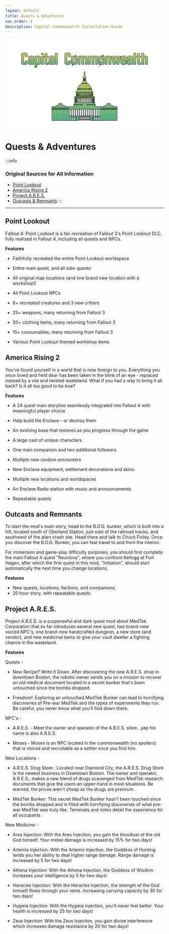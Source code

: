 ```yaml
---
layout: default
title: Quests & Adventures
nav_order: 4
description: Capital Commonwealth Installation Guide
---
```


![image](https://raw.githubusercontent.com/McTiddies4Lunch/CapitalCommonwealth/refs/heads/main/splash.png)

# Quests & Adventures

:::info
### **Original Sources for All Information**

- [Point Lookout](https://www.nexusmods.com/fallout4/mods/60330)
- [America Rising 2](https://www.nexusmods.com/fallout4/mods/75767)
- [Project A.R.E.S.](https://www.nexusmods.com/fallout4/mods/93271)
- [Outcasts & Remnants](https://www.nexusmods.com/fallout4/mods/21469)
:::
*** 
## Point Lookout

Fallout 4: Point Lookout is a fan recreation of Fallout 3's Point Lookout DLC, fully realized in Fallout 4, including all quests and NPCs.


**Features**

- Faithfully recreated the entire Point Lookout worldspace

- Entire main quest, and all side-quests

- All original map locations (and one brand new location with a workshop!)

- All Point Lookout NPCs

- 6+ recreated creatures and 3 new critters

- 25+ weapons, many returning from Fallout 3

- 50+ clothing items, many returning from Fallout 3

- 15+ consumables, many returning from Fallout 3

- Various Point Lookout themed workshop items


## America Rising 2

You've found yourself in a world that is now foreign to you. Everything you once loved and held dear has been taken in the blink of an eye -
replaced instead by a vile and twisted wasteland. What if you had a way
to bring it all back? Is it all too good to be true?


**Features**

- A 24 quest main storyline seamlessly integrated into Fallout 4 with meaningful player choice

- Help build the Enclave - or destroy them

- An evolving base that restores as you progress through the game

- A large cast of unique characters

- One main companion and two additional followers

- Multiple new random encounters

- New Enclave equipment, settlement decorations and skins

- Multiple new locations and worldspaces

- An Enclave Radio station with music and announcements

- Repeatable quests


## Outcasts and Remnants

To start the mod's main story, head to the B.O.G. bunker, which is built into a hill, located south of Oberland Station, just east of the railroad tracks, and southwest of the alien crash site.  Head there and talk to Chuck Finley.  Once you discover the B.O.G. Bunker, you can fast travel to and from the interior.

For immersion and game-play difficulty purposes, you should first complete the main Fallout 4 quest "Reunions", where you confront Kellogg at Fort Hagen, after which the first quest in this mod, "Initiation", should start automatically the next time you change locations.


**Features**

- New quests, locations, factions, and companions.
- 20 hour story, with repeatable quests


## Project A.R.E.S.

Project A.R.E.S. is a suspenseful and dark quest mod about MedTek Corporation that so far introduces several new quest, two brand-new voiced NPC's, one brand-new handcrafted dungeon, a new store (and vendor), and new medicinal items to give your vault dweller a fighting chance in the wasteland.


**Features**

Quests -

- New Recipe? Write It Down: After discovering the new A.R.E.S. shop in downtown Boston, the robotic owner sends you on a mission to recover an old medical document located in a secret bunker that's been untouched since the bombs dropped.

- Freedom!: Exploring an untouched MedTek Bunker can lead to horrifying discoveries of Pre-war MedTek and the types of experiments they run. Be careful, you never know what you'll find down there.

NPC's -

- A.R.E.S. - Meet the owner and operator of the A.R.E.S. store...yep his name is also A.R.E.S.
  
 - Moses - Moses is an NPC located in the commonwealth (no spoilers) that is voiced and recruitable as a settler once you find him.


New Locations -


- A.R.E.S. Drug Store : Located near Diamond City, the A.R.E.S. Drug Store is the newest business in Downtown Boston. The owner and operator, A.R.E.S., makes a new blend of drugs scavenged from MedTek research documents that give the users an upper-hand in most situations. Be warned, the prices aren't cheap as the drugs are premium.

- MedTek Bunker: This secret MedTek Bunker hasn't been touched since the bombs dropped and is filled with horrifying discoveries of what pre-war MedTek was truly like. Terminals and notes detail the experience for all occupants.


New Medicine -

- Ares Injection: With the Ares Injection, you gain the bloodlust of the old God himself. Your melee damage is increased by 15% for two days!
  
- Artemis Injection: With the Artemis Injection, the Goddess of Hunting lends you her ability to deal higher range damage. Range damage is increased by 5 for two days!
  
- Athena Injection: With the Athena Injection, the Goddess of Wisdom increases your intelligence by 5 for two days!

- Heracles Injection: With the Heracles Injection, the strength of the God himself flows through your veins. Increasing carrying capacity by 30 for two days!

- Hygieia Injection: With the Hygieia Injection, you'll never feel better. Your health is increased by 25 for two days!

- Zeus Injection: With the Zeus Injection, you gain divine interference which increases damage resistance by 20 for two days!
